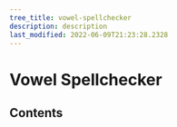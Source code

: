 ```yaml
---
tree_title: vowel-spellchecker
description: description
last_modified: 2022-06-09T21:23:28.2328
---
```


# Vowel Spellchecker

## Contents
